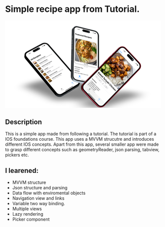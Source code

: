 # Simple recipe app from Tutorial. 
<div align="center">
<img src="./Images/deviceframes(1).png" alt="drawing" width="1000"/>
</div>


## Description
This is a simple app made from following a tutorial. The tutorial is part of a IOS foundations course. This app uses a MVVM strucutre and introduces different 
IOS concepts. Apart from this app, several smaller app were made to grasp different concepts such as geometryReader, json parsing, tabview, pickers etc. 

## I learened:
* MVVM structure
* Json structure and parsing
* Data flow with enviromental objects
* Navigation view and links
* Variable two way binding.
* Multiple views
* Lazy rendering
* Picker component
